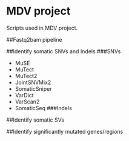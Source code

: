 # MDV project
Scripts used in MDV project. 

##Fastq2bam pipeline

##Identify somatic SNVs and Indels
###SNVs
* MuSE
* MuTect
* MuTect2
* JointSNVMix2
* SomaticSniper
* VarDict
* VarScan2
* SomaticSeq
###Indels

##Identify somatic SVs

##Identify significantly mutated genes/regions

